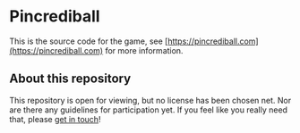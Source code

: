 # Pincrediball

This is the source code for the game, see [https://pincrediball.com](https://pincrediball.com) for more information.

## About this repository

This repository is open for viewing, but no license has been chosen net.
Nor are there any guidelines for participation yet.
If you feel like you really need that, please [get in touch](https://www.pincrediball.com/contact)!
